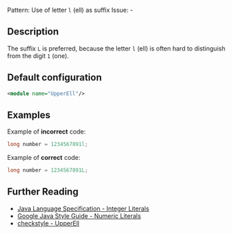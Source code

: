 Pattern: Use of letter `l` (ell) as suffix
Issue: -

## Description

The suffix `L` is preferred, because the letter `l` (ell) is often hard to distinguish from the digit `1` (one).

## Default configuration

```xml
<module name="UpperEll"/>
```

## Examples

Example of **incorrect** code:

```java
long number = 1234567891l;
```

Example of **correct** code:

```java
long number = 1234567891L;
```

## Further Reading

* [Java Language Specification - Integer Literals](http://docs.oracle.com/javase/specs/jls/se8/html/jls-3.html#jls-3.10.1)
* [Google Java Style Guide - Numeric Literals](https://google.github.io/styleguide/javaguide.html#s4.8.8-numeric-literals)
* [checkstyle - UpperEll](http://checkstyle.sourceforge.net/config_misc.html#UpperEll)
